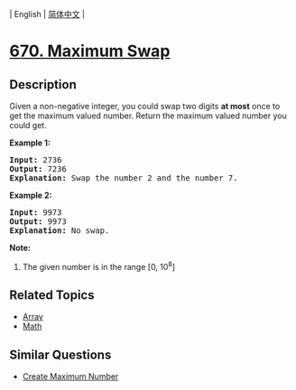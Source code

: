 
| English | [简体中文](README.md) |

# [670. Maximum Swap](https://leetcode-cn.com/problems/maximum-swap/)

## Description

<p>
Given a non-negative integer, you could swap two digits <b>at most</b> once to get the maximum valued number. Return the maximum valued number you could get.
</p>

<p><b>Example 1:</b><br />
<pre>
<b>Input:</b> 2736
<b>Output:</b> 7236
<b>Explanation:</b> Swap the number 2 and the number 7.
</pre>
</p>

<p><b>Example 2:</b><br />
<pre>
<b>Input:</b> 9973
<b>Output:</b> 9973
<b>Explanation:</b> No swap.
</pre>
</p>


<p><b>Note:</b><br>
<ol>
<li>The given number is in the range [0, 10<sup>8</sup>]</li>
</ol>
</p>

## Related Topics

- [Array](https://leetcode-cn.com/tag/array)
- [Math](https://leetcode-cn.com/tag/math)

## Similar Questions

- [Create Maximum Number](../create-maximum-number/README_EN.md)
